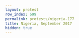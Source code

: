 ```yaml
---
layout: protest
row_index: 699
permalink: protests/nigeria-177
title: Nigeria, September 2017
hidden: true
---
```

